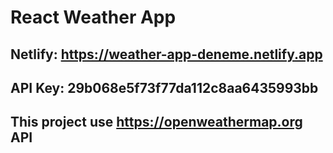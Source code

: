 # React Weather App

## Netlify: https://weather-app-deneme.netlify.app

## API Key: 29b068e5f73f77da112c8aa6435993bb

## This project use https://openweathermap.org API

  




